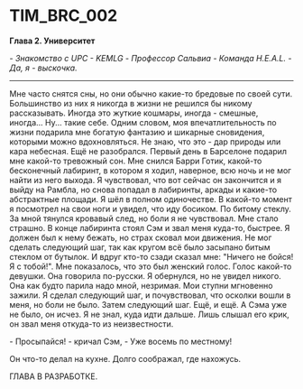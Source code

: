 # TIM_BRC_002

**Глава 2. Университет**

*\- Знакомство с UPC \- KEMLG \- Профессор Сальвиа \- Команда H.E.A.L. \- Да, я - выскочка.*

---

Мне часто снятся сны, но они обычно какие-то бредовые по своей сути. Большинство из них я никогда в жизни не решился бы никому рассказывать. Иногда это жуткие кошмары, иногда - смешные, иногда... Ну... такие себе. Одним словом, моя впечатлительность по жизни подарила мне богатую фантазию и шикарные сновидения, которыми можно вдохновляться. Не знаю, что это - дар природы или кара небесная. Ещё не разобрался. Первый день в Барселоне подарил мне какой-то тревожный сон. Мне снился Барри Готик, какой-то бесконечный лабиринт, в котором я ходил, наверное, всю ночь и не мог найти из него выхода. Я чувствовал, что вот сейчас он закончится и я выйду на Рамбла, но снова попадал в лабиринты, аркады и какие-то абстрактные площади. Я шёл в полном одиночестве. В какой-то момент я посмотрел на свои ноги и увидел, что иду босиком. По битому стеклу. За мной тянулся кровавый след, но боли я не чувствовал. Мне стало страшно. В конце лабиринта стоял Сэм и звал меня куда-то, быстрее. Я должен был к нему бежать, но страх сковал мои движения. Не мог сделать следующий шаг, так как кругом всё было засыпано битым стеклом от бутылок. И вдруг кто-то сзади сказал мне: "Ничего не бойся! Я с тобой!". Мне показалось, что это был женский голос. Голос какой-то девушки. Она говорила по-русски. Я обернулся, но не увидел никого. Она как будто парила надо мной, незримая. Мои ступни мгновенно зажили. Я сделал следующий шаг, и почувствовал, что осколки вошли в меня, но боли не было. Затем следующий шаг. Ещё, и ещё. А Сэма уже не было, он исчез. Я не знал, куда идти дальше. Лишь слышал его крик, он звал меня откуда-то из неизвестности.

\- Просыпайся! - кричал Сэм, - Уже восемь по местному!  

Он что-то делал на кухне. Долго соображал, где нахожусь.


ГЛАВА В РАЗРАБОТКЕ.

<!-- 
В этой главе Тим должен купить экипировку для велосипеда
-->